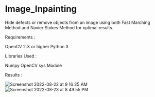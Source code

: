 # Image_Inpainting
Hide defects or remove objects from an image using both Fast Marching Method and Navier Stokes Method for optimal results.

Requirements :

OpenCV 2.X or higher
Python 3

Libraries Used : 

Numpy
OpenCV
sys Module

Results :

![Screenshot 2022-08-22 at 9 16 25 AM](https://user-images.githubusercontent.com/72243114/189874683-40d9a1eb-6f16-468b-81a7-9dd985905368.png)
![Screenshot 2022-08-23 at 8 49 55 PM](https://user-images.githubusercontent.com/72243114/189874712-a442ed7c-23a0-473d-afcb-af9c9c5537fa.png)
